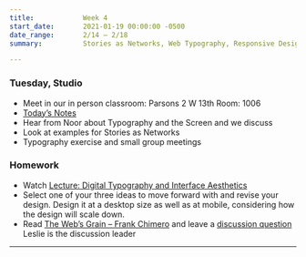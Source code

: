 ```yaml
---
title:            Week 4
start_date:       2021-01-19 00:00:00 -0500
date_range:       2/14 – 2/18
summary:          Stories as Networks, Web Typography, Responsive Design

---
```


### Tuesday, Studio

- Meet in our in person classroom: Parsons 2 W 13th
 Room: 1006
- [Today&rsquo;s Notes](https://paper.dropbox.com/doc/Parsons-S22-Introducing-Stories-as-Networks--Bb_TSYI91jDtGokMy8hM6P_XAQ-VLpjEM2HuuQxUw6wfvsCQ)
- Hear from Noor about Typography and the Screen and we discuss
- Look at examples for Stories as Networks
- Typography exercise and small group meetings

### Homework
- Watch [Lecture: Digital Typography and Interface Aesthetics](https://vimeo.com/showcase/8025633/video/507335385)
- Select one of your three ideas to move forward with and revise your design. Design it at a desktop size as well as at mobile, considering how the design will scale down.
- Read [The Web&rsquo;s Grain – Frank Chimero](https://frankchimero.com/blog/2015/the-webs-grain/) and leave a [discussion question](https://paper.dropbox.com/doc/Parsons-Core-Interaction-S22-Reading-Reflections--BaiIPkMqvKsKr~MH8d2IVCvzAQ-xcAaUIV4Syfp3zmAR7IMi) Leslie is the discussion leader

---